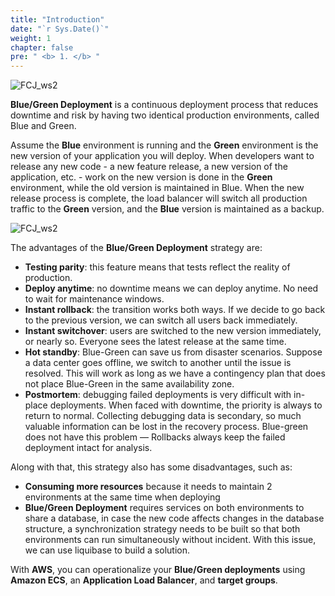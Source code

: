 ```yaml
---
title: "Introduction"
date: "`r Sys.Date()`"
weight: 1
chapter: false
pre: " <b> 1. </b> "
---
```


![FCJ_ws2](/FCJ-Workshop-2/images/1.introduce/aws.png)

**Blue/Green Deployment** is a continuous deployment process that reduces downtime and risk by having two identical production environments, called Blue and Green.

Assume the **Blue** environment is running and the **Green** environment is the new version of your application you will deploy. When developers want to release any new code - a new feature release, a new version of the application, etc. - work on the new version is done in the **Green** environment, while the old version is maintained in Blue. When the new release process is complete, the load balancer will switch all production traffic to the **Green** version, and the **Blue** version is maintained as a backup.

![FCJ_ws2](/FCJ-Workshop-2/images/1.introduce/bg.jpg)

The advantages of the **Blue/Green Deployment** strategy are:

- **Testing parity**: this feature means that tests reflect the reality of production.
- **Deploy anytime**: no downtime means we can deploy anytime. No need to wait for maintenance windows.
- **Instant rollback**: the transition works both ways. If we decide to go back to the previous version, we can switch all users back immediately.
- **Instant switchover**: users are switched to the new version immediately, or nearly so. Everyone sees the latest release at the same time.
- **Hot standby**: Blue-Green can save us from disaster scenarios. Suppose a data center goes offline, we switch to another until the issue is resolved. This will work as long as we have a contingency plan that does not place Blue-Green in the same availability zone.
- **Postmortem**: debugging failed deployments is very difficult with in-place deployments. When faced with downtime, the priority is always to return to normal. Collecting debugging data is secondary, so much valuable information can be lost in the recovery process. Blue-green does not have this problem — Rollbacks always keep the failed deployment intact for analysis.

Along with that, this strategy also has some disadvantages, such as:

- **Consuming more resources** because it needs to maintain 2 environments at the same time when deploying
- **Blue/Green Deployment** requires services on both environments to share a database, in case the new code affects changes in the database structure, a synchronization strategy needs to be built so that both environments can run simultaneously without incident. With this issue, we can use liquibase to build a solution.

With **AWS**, you can operationalize your **Blue/Green deployments** using **Amazon ECS**, an **Application Load Balancer**, and **target groups**.
